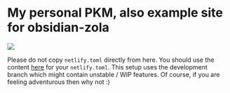 # My personal PKM, also example site for obsidian-zola

![](https://img.shields.io/netlify/eb907b75-43df-4dbb-a22b-a7b4cea7332d)

Please do not copy `netlify.toml` directly from here. You should use the content [here](https://github.com/ppeetteerrs/obsidian-zola/blob/main/netlify.example.toml) for your `netlify.toml`. This setup uses the development branch which might contain unstable / WIP features. Of course, if you are feeling adventurous then why not :)
